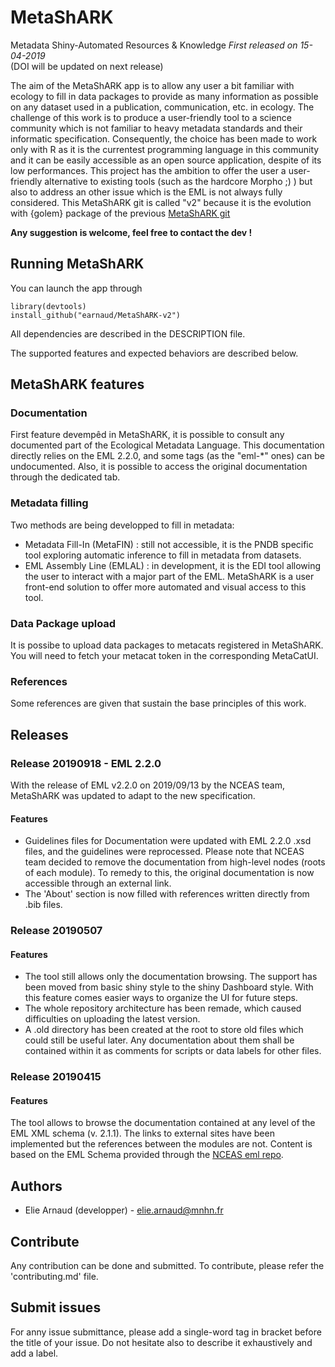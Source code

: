 
# MetaShARK
Metadata Shiny-Automated Resources & Knowledge
_First released on 15-04-2019_  
(DOI will be updated on next release)

The aim of the MetaShARK app is to allow any user a bit familiar with ecology to fill in data packages to provide as many information as possible on any dataset used in a publication, communication, etc. in ecology. The challenge of this work is to produce a user-friendly tool to a science community which is not familiar to heavy metadata standards and their informatic specification. Consequently, the choice has been made to work only with R as it is the currentest programming language in this community and it can be easily accessible as an open source application, despite of its low performances.
This project has the ambition to offer the user a user-friendly alternative to existing tools (such as the hardcore Morpho ;) ) but also to address an other issue which is the EML is not always fully considered.
This MetaShARK git is called "v2" because it is the evolution with {golem} package of the previous [MetaShARK git](https://github.com/earnaud/MetaShARK)

**Any suggestion is welcome, feel free to contact the dev !**

## Running MetaShARK
You can launch the app through
```
library(devtools)
install_github("earnaud/MetaShARK-v2")
```

All dependencies are described in the DESCRIPTION file.

The supported features and expected behaviors are described below. 

## MetaShARK features 

### Documentation

First feature devempêd in MetaShARK, it is possible to consult any documented part of the Ecological Metadata Language. This documentation directly relies on the EML 2.2.0, and some tags (as the "eml-\*" ones) can be undocumented. Also, it is possible to access the original documentation through the dedicated tab.

### Metadata filling

Two methods are being developped to fill in metadata:

* Metadata Fill-In (MetaFIN) : still not accessible, it is the PNDB specific tool exploring automatic inference to fill in metadata from datasets.
* EML Assembly Line (EMLAL) : in development, it is the EDI tool allowing the user to interact with a major part of the EML. MetaShARK is a user front-end solution to offer more automated and visual access to this tool.

### Data Package upload

It is possibe to upload data packages to metacats registered in MetaShARK. You will need to fetch your metacat token in the corresponding MetaCatUI. 

### References

Some references are given that sustain the base principles of this work.

## Releases

### Release 20190918 - EML 2.2.0

With the release of EML v2.2.0 on 2019/09/13 by the NCEAS team, MetaShARK was updated to adapt to the new specification.

#### Features
* Guidelines files for Documentation were updated with EML 2.2.0 .xsd files, and the guidelines were reprocessed. Please note that NCEAS team decided to remove the documentation from high-level nodes (roots of each module). To remedy to this, the original documentation is now accessible through an external link. 
* The 'About' section is now filled with references written directly from .bib files. 

### Release 20190507

#### Features
* The tool still allows only the documentation browsing. The support has been moved from basic shiny style to the shiny Dashboard style. With this feature comes easier ways to organize the UI for future steps. 
* The whole repository architecture has been remade, which caused difficulties on uploading the latest version. 
* A .old directory has been created at the root to store old files which could still be useful later. Any documentation about them shall be contained within it as comments for scripts or data labels for other files.

### Release 20190415

#### Features
The tool allows to browse the documentation contained at any level of the EML XML schema (v. 2.1.1). The links to external sites have been implemented but the references between the modules are not. Content is based on the EML Schema provided through the [NCEAS eml repo](https://github.com/NCEAS/eml).

## Authors
* Elie Arnaud (developper) - elie.arnaud@mnhn.fr

## Contribute
Any contribution can be done and submitted. To contribute, please refer the 'contributing.md' file.

## Submit issues
For anny issue submittance, please add a single-word tag in bracket before the title of your issue. Do not hesitate also to describe it exhaustively and add a label.

